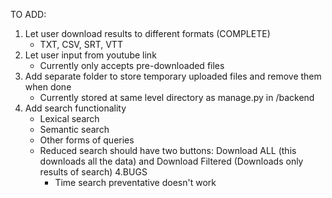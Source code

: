 TO ADD:

1. Let user download results to different formats (COMPLETE)
   - TXT, CSV, SRT, VTT
2. Let user input from youtube link
   - Currently only accepts pre-downloaded files
3. Add separate folder to store temporary uploaded files and remove them when done
   - Currently stored at same level directory as manage.py in /backend
4. Add search functionality
   - Lexical search
   - Semantic search
   - Other forms of queries
   - Reduced search should have two buttons: Download ALL (this downloads all the data) and Download Filtered (Downloads only results of search)
     4.BUGS
     - Time search preventative doesn't work
